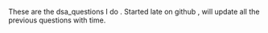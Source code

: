These are the dsa_questions I do . Started late on github , will update all the previous questions with time.
